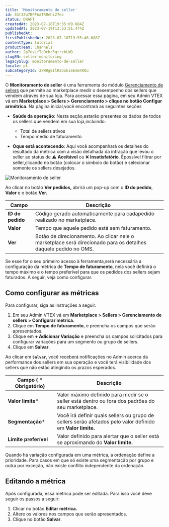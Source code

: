 ```yaml
---
title: 'Monitoramento de seller'
id: 3Gt3Zu7BPFAaTRRehi27ez
status: DRAFT
createdAt: 2023-07-18T19:35:09.684Z
updatedAt: 2023-07-19T13:53:51.474Z
publishedAt: 
firstPublishedAt: 2023-07-18T19:55:46.688Z
contentType: tutorial
productTeam: Channels
author: 2p7evLfTcDrhc5qtrzbLWD
slugEN: seller-monitoring
legacySlug: monitoramento-de-seller
locale: pt
subcategoryId: 2xWRgEIlR2ookieEmm4KQu
---
```


O **Monitoramento de seller** é uma ferramenta do módulo [Gerenciamento de sellers](https://help.vtex.com/pt/tutorial/gerenciamento-de-sellers--6eEiOISwxuAWJ8w6MtK7iv) que permite ao marketplace medir o desempenho dos sellers que vendem através de sua loja. Para acessar essa página, em seu Admin VTEX vá em **Marketplace > Sellers > Gerenciamento > clique no botão Configur armétrica**. Na página inicial,você encontrará as seguintes seções

- **Saúde da operação**: Nesta seção,estarão presentes os dados de todos os sellers que vendem em sua loja,incluindo:  

    - Total de sellers ativos
    - Tempo médio de faturamento  

- **Oque está acontecendo**: Aqui você acompanhará os detalhes do resultado da métrica com a visão detalhada da infração que levou o seller ao status de ⚠ **Aceitável** ou ❌ **Insatisfatório**. Épossível filtrar por seller,clicando no botão (colocar o símbolo do botão) e selecionar somente os sellers desejados.

![Monitoramento de seller](//images.ctfassets.net/alneenqid6w5/1a6BgbLPMxQzuSPLFGb7DM/5fa662c273968852081a0ef98f50c95d/monitoramento_de_seller.png)

Ao clicar no botão **Ver pedidos,** abrirá um pop-up com o **ID do pedido**, **Valor** e o botão **Ver.**

|**Campo**|**Descrição**|
| - | - |
|**ID do pedido**|Código gerado automaticamente para cadapedido realizado no marketplace.|
|**Valor**|Tempo que aquele pedido está sem faturamento.|
|**Ver**|Botão de direcionamento. Ao clicar nele o marketplace será direcionado para os detalhes daquele pedido no OMS.|

Se esse for o seu primeiro acesso à ferramenta,será necessária a configuração da métrica de **Tempo de faturamento**, nela você definirá o tempo máximo e o tempo preferível para que os pedidos dos sellers sejam faturados. A seguir, veja como configurar.

## Como configurar as métricas

Para configurar, siga as instruções a seguir.

1. Em seu Admin VTEX vá em **Marketplace > Sellers > Gerenciamento de sellers > Configurar métrica.**
2. Clique em **Tempo de faturamento**, e preencha os campos que serão apresentados.
3. Clique em **+ Adicionar Variação** e preencha os campos solicitados para configurar variações para um segmento ou grupo de sellers.
4. Clique em **Salvar**.

Ao clicar em **`Salvar`**, você receberá notificações no Admin acerca da performance dos sellers em sua operação e você terá visibilidade dos sellers que não estão atingindo os prazos esperados.

|**Campo ( * Obrigatório)**|**Descrição**|
| - | - |
|**Valor limite***|Valor máximo definido para medir se o seller está dentro ou fora dos padrões do seu marketplace.|
|**Segmentação***|Você irá definir quais sellers ou grupo de sellers serão afetados pelo valor definido em **Valor limite.**|
|**Limite preferível**|Valor definido para alertar que o seller está se aproximando do **Valor limite.**|

<div class ="alert alert-info"> Quando há variação configurada em uma métrica, a ordenação define a prioridade. Para casos em que só existe uma segmentação por grupo e outra por exceção, não existe conflito independente da ordenação. </div> 

## Editando a métrica

Após configurada, essa métrica pode ser editada. Para isso você deve seguir os passos a seguir:

1. Clicar no botão **Editar métrica.**
2. Altere os valores nos campos que serão apresentados.
3. Clique no botão **Salvar**.
